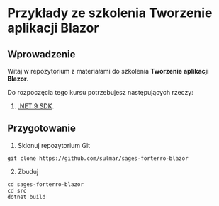 
# Przykłady ze szkolenia Tworzenie aplikacji Blazor

## Wprowadzenie

Witaj w repozytorium z materiałami do szkolenia **Tworzenie aplikacji Blazor**.

Do rozpoczęcia tego kursu potrzebujesz następujących rzeczy:

1. [.NET 9 SDK](https://dotnet.microsoft.com/en-us/download/dotnet/9.0).

## Przygotowanie
1. Sklonuj repozytorium Git
```
git clone https://github.com/sulmar/sages-forterro-blazor
```
2. Zbuduj
```
cd sages-forterro-blazor
cd src
dotnet build
```

